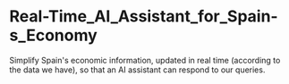 # Real-Time_AI_Assistant_for_Spain-s_Economy
Simplify Spain's economic information, updated in real time (according to the data we have), so that an AI assistant can respond to our queries.
